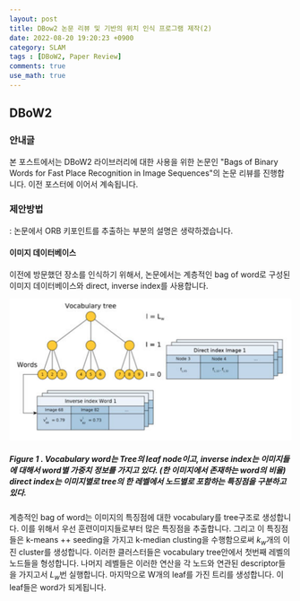 ```yaml
---
layout: post
title: DBow2 논문 리뷰 및 기반의 위치 인식 프로그램 제작(2)
date: 2022-08-20 19:20:23 +0900
category: SLAM
tags : [DBoW2, Paper Review]
comments: true
use_math: true
---
```

## DBoW2

### 안내글

본 포스트에서는 DBoW2 라이브러리에 대한 사용을 위한 논문인 "Bags of Binary Words for Fast Place Recognition in Image Sequences"의 논문 리뷰를 진행합니다. 
이전 포스터에 이어서 계속됩니다.

### 제안방법

: 논문에서 ORB 키포인트를 추출하는 부분의 설명은 생략하겠습니다. 

#### 이미지 데이터베이스 

이전에 방문했던 장소를 인식하기 위해서, 논문에서는 계층적인 bag of word로 구성된 이미지 데이터베이스와 direct, inverse index를 사용합니다. 

![components](/public/img/DBOW2/componentsofdbow2.png)
##### Figure 1 . Vocabulary word는 Tree의 leaf node이고, inverse index는 이미지들에 대해서 word별 가중치 정보를 가지고 있다. (한 이미지에서 존재하는 word의 비율) direct index는 이미지별로 tree의 한 레벨에서 노드별로 포함하는 특징점을 구분하고있다.

계층적인 bag of word는 이미지의 특징점에 대한 vocabulary를 tree구조로 생성합니다. 이를 위해서 우선 훈련이미지들로부터 많은 특징점을 추출합니다. 
그리고 이 특징점들은 k-means ++ seeding을 가지고 k-median clusting을 수행함으로써 $k_w$개의 이진 cluster를 생성합니다. 이러한 클러스터들은 
vocabulary tree안에서 첫번째 레벨의 노드들을 형성합니다. 나머지 레벨들은 이러한 연산을 각 노드와 연관된 descriptor들을 가지고서 $L_w$번 실행합니다. 
마지막으로 W개의 leaf를 가진 트리를 생성합니다. 이 leaf들은 word가 되게됩니다. 